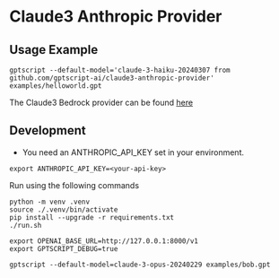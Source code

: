 # Claude3 Anthropic Provider

## Usage Example

```
gptscript --default-model='claude-3-haiku-20240307 from github.com/gptscript-ai/claude3-anthropic-provider' examples/helloworld.gpt
```

The Claude3 Bedrock provider can be found [here](https://github.com/gptscript-ai/claude3-bedrock-provider)

## Development

* You need an ANTHROPIC_API_KEY set in your environment.

```
export ANTHROPIC_API_KEY=<your-api-key>
```

Run using the following commands

```
python -m venv .venv
source ./.venv/bin/activate
pip install --upgrade -r requirements.txt
./run.sh
```

```
export OPENAI_BASE_URL=http://127.0.0.1:8000/v1
export GPTSCRIPT_DEBUG=true

gptscript --default-model=claude-3-opus-20240229 examples/bob.gpt
```
